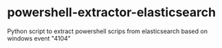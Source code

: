 # powershell-extractor-elasticsearch
Python script to extract powershell scrips from elasticsearch based on windows event "4104"
